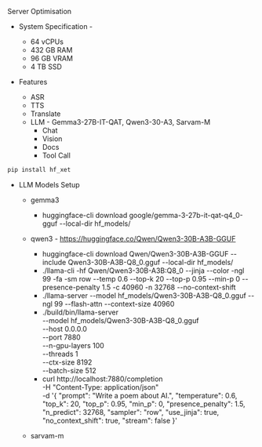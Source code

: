 Server Optimisation

- System Specification - 
  - 64 vCPUs
  - 432 GB RAM
  - 96 GB VRAM
  - 4 TB SSD

- Features
  - ASR
  - TTS
  - Translate
  - LLM   - Gemma3-27B-IT-QAT, Qwen3-30-A3, Sarvam-M
    - Chat
    - Vision
    - Docs
    - Tool Call

```python
pip install hf_xet
```

- LLM Models Setup
  - gemma3
    - huggingface-cli download google/gemma-3-27b-it-qat-q4_0-gguf --local-dir hf_models/
  - qwen3 - https://huggingface.co/Qwen/Qwen3-30B-A3B-GGUF
    - huggingface-cli download Qwen/Qwen3-30B-A3B-GGUF --include Qwen3-30B-A3B-Q8_0.gguf --local-dir hf_models/
    - ./llama-cli -hf Qwen/Qwen3-30B-A3B:Q8_0 --jinja --color -ngl 99 -fa -sm row --temp 0.6 --top-k 20 --top-p 0.95 --min-p 0 --presence-penalty 1.5 -c 40960 -n 32768 --no-context-shift
    - ./llama-server --model hf_models/Qwen3-30B-A3B-Q8_0.gguf --ngl 99 --flash-attn --context-size 40960
    - ./build/bin/llama-server \
  --model hf_models/Qwen3-30B-A3B-Q8_0.gguf \
  --host 0.0.0.0 \
  --port 7880 \
  --n-gpu-layers 100 \
  --threads 1 \
  --ctx-size 8192 \
  --batch-size 512
    - curl http://localhost:7880/completion \
  -H "Content-Type: application/json" \
  -d '{
    "prompt": "Write a poem about AI.",
    "temperature": 0.6,
    "top_k": 20,
    "top_p": 0.95,
    "min_p": 0,
    "presence_penalty": 1.5,
    "n_predict": 32768,
    "sampler": "row",
    "use_jinja": true,
    "no_context_shift": true,
    "stream": false
  }'



  - sarvam-m
